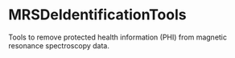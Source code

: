 # MRSDeIdentificationTools
 Tools to remove protected health information (PHI) from magnetic resonance spectroscopy data.

